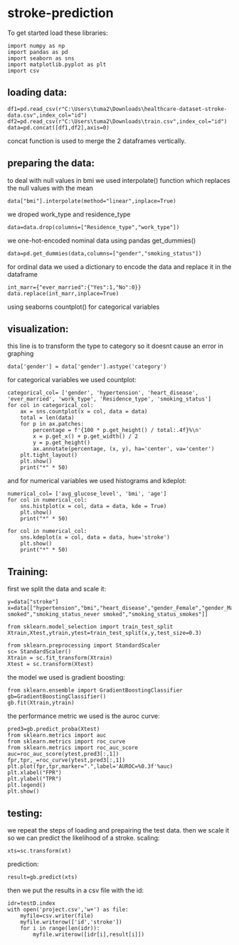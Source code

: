 # stroke-prediction
To get started load these libraries:
```
import numpy as np
import pandas as pd
import seaborn as sns
import matplotlib.pyplot as plt
import csv
```
## loading data:
```
df1=pd.read_csv(r"C:\Users\tuma2\Downloads\healthcare-dataset-stroke-data.csv",index_col="id")
df2=pd.read_csv(r"C:\Users\tuma2\Downloads\train.csv",index_col="id")
data=pd.concat([df1,df2],axis=0)
```
concat function is used to merge the 2 dataframes vertically.
## preparing the data:
to deal with null values in bmi we used interpolate() function which replaces the null values with the mean
```
data["bmi"].interpolate(method="linear",inplace=True)
```
we droped work_type and residence_type
```
data=data.drop(columns=["Residence_type","work_type"])
```
we one-hot-encoded nominal data using pandas get_dummies()
```
data=pd.get_dummies(data,columns=["gender","smoking_status"])
```
for ordinal data we used a dictionary to encode the data and replace it in the dataframe
```
int_marr={"ever_married":{"Yes":1,"No":0}}
data.replace(int_marr,inplace=True)
```
using seaborns countplot() for categorical variables
## visualization:
this line is to transform the type to category so it doesnt cause an error in graphing
```
data['gender'] = data['gender'].astype('category')
```
for categorical variables we used countplot:
```
categorical_col= ['gender', 'hypertension', 'heart_disease', 'ever_married', 'work_type', 'Residence_type', 'smoking_status']
for col in categorical_col:
    ax = sns.countplot(x = col, data = data)
    total = len(data)
    for p in ax.patches:
        percentage = f'{100 * p.get_height() / total:.4f}%\n'
        x = p.get_x() + p.get_width() / 2
        y = p.get_height()
        ax.annotate(percentage, (x, y), ha='center', va='center')
    plt.tight_layout()
    plt.show()
    print("*" * 50)
```
and for numerical variables we used histograms and kdeplot:
```
numerical_col= ['avg_glucose_level', 'bmi', 'age']
for col in numerical_col:
    sns.histplot(x = col, data = data, kde = True)
    plt.show()
    print("*" * 50)
    
for col in numerical_col:
    sns.kdeplot(x = col, data = data, hue='stroke')
    plt.show()
    print("*" * 50)
```
## Training:
first we split the data and scale it:
```
y=data["stroke"]
x=data[["hypertension","bmi","heart_disease","gender_Female","gender_Male","gender_Other","ever_married","avg_glucose_level","age","smoking_status_Unknown","smoking_status_formerly smoked","smoking_status_never smoked","smoking_status_smokes"]]

from sklearn.model_selection import train_test_split
Xtrain,Xtest,ytrain,ytest=train_test_split(x,y,test_size=0.3)

from sklearn.preprocessing import StandardScaler
sc= StandardScaler()
Xtrain = sc.fit_transform(Xtrain)
Xtest = sc.transform(Xtest)

```
the model we used is gradient boosting:
```
from sklearn.ensemble import GradientBoostingClassifier
gb=GradientBoostingClassifier()
gb.fit(Xtrain,ytrain)
```
the performance metric we used is the auroc curve:
```
pred3=gb.predict_proba(Xtest)
from sklearn.metrics import auc
from sklearn.metrics import roc_curve
from sklearn.metrics import roc_auc_score
auc=roc_auc_score(ytest,pred3[:,1])
fpr,tpr,_=roc_curve(ytest,pred3[:,1])
plt.plot(fpr,tpr,marker=".",label='AUROC=%0.3f'%auc)
plt.xlabel("FPR")
plt.ylabel("TPR")
plt.legend()
plt.show()
```
## testing:
we repeat the steps of loading and prepairing the test data.
then we scale it so we can predict the likelihood of a stroke.
scaling:
```
xts=sc.transform(xt)
```
prediction:
```
result=gb.predict(xts)
```
then we put the results in a csv file with the id:
```
idr=testD.index
with open('project.csv','w+') as file:
    myfile=csv.writer(file)
    myfile.writerow(['id','stroke'])
    for i in range(len(idr)):
        myfile.writerow([idr[i],result[i]])
```

